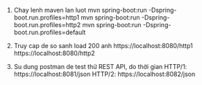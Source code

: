 1. Chay lenh maven lan luot
mvn spring-boot:run -Dspring-boot.run.profiles=http1
mvn spring-boot:run -Dspring-boot.run.profiles=http2
mvn spring-boot:run -Dspring-boot.run.profiles=default

2. Truy cap de so sanh load 200 anh
https://localhost:8080/http1
https://localhost:8080/http2

2. Su dung postman de test thử REST API, do thời gian
HTTP/1:   https://localhost:8081/json
HTTP/2:   https://localhost:8082/json